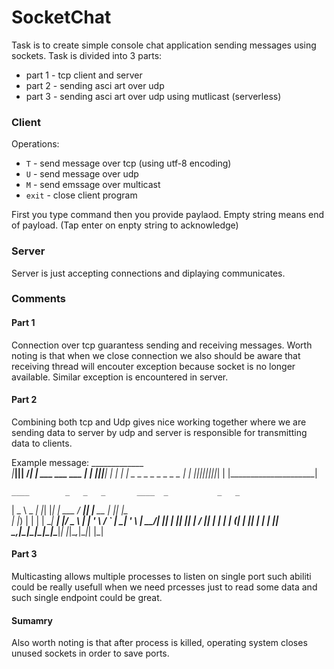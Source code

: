 # SocketChat

Task is to create simple console chat application sending messages using sockets. Task is divided into 3 parts:
- part 1 - tcp client and server
- part 2 - sending asci art over udp
- part 3 - sending asci art over udp using mutlicast (serverless)

### Client

Operations:
- ``` T ``` - send message over tcp (using utf-8 encoding)
- ``` U ``` - send message over udp
- ``` M ``` - send emssage over multicast
- ``` exit ``` - close client program

First you type command then you provide paylaod. Empty string means end of payload. (Tap enter on enpty string to acknowledge)

### Server

Server is just accepting connections and diplaying communicates.

### Comments 

#### Part 1

Connection over tcp guarantess sending and receiving messages. Worth noting is that when we close connection we also should be aware that receiving thread will encouter exception because socket is no longer available. Similar exception is encountered in server.

#### Part 2 

Combining both tcp and Udp gives nice working together where we are sending data to server by udp and server is responsible for transmitting data to clients.

Example message:
        _____________  
   _|___|______|______|
  /___________________|
 |    ___ ___ ___     |
 |   |___|___|___|    |
 |                     |
 |   _ _ _ _ _ _ _ _  |
 |  |_|_|_|_|_|_|_|_| |
 |_____________________|

    ____        _   _   _       ____  _           _   _     
  |  _ \ _   _| |_| |_| | ___ / ___|| |__   __ _| |_| |__  
  | |_) | | | | __| __| |/ _ \ |  _| '_ \ / _` | __| '_ \ 
  |  __/| |_| | |_| |_| |  __/ |_| | | | | (_| | |_| | | |
  |_|    \__,_|\__|\__|_|\___|\____|_| |_|\__,_|\__|_| |_| 


#### Part 3

Multicasting allows multiple processes to listen on single port such abiliti could be really usefull when we need prcesses just to read some data and such single endpoint could be great.


#### Sumamry

Also worth noting is that after process is killed, operating system closes unused sockets in order to save ports. 